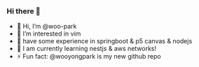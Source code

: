 ### Hi there 👋
- 👋 Hi, I’m @woo-park
- 👀 I’m interested in vim
- 💬 have some experience in springboot & p5 canvas & nodejs
- 🌱 I am currently learning nestjs & aws networks!
- ⚡ Fun fact: @wooyongpark is my new github repo
